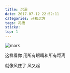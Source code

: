 ```yaml
---
title: 沉溺
date: 2017-07-12 22:52:11
categories: 诗和远方
tags: 冯唐
sticky: 
top: 1
---
```

![mark](http://oszefrx4t.bkt.clouddn.com/blog/170712/gJ1g4398i4.jpg?imageslim)

这样看你
用所有眼睛和所有距离

就像风住了
风又起